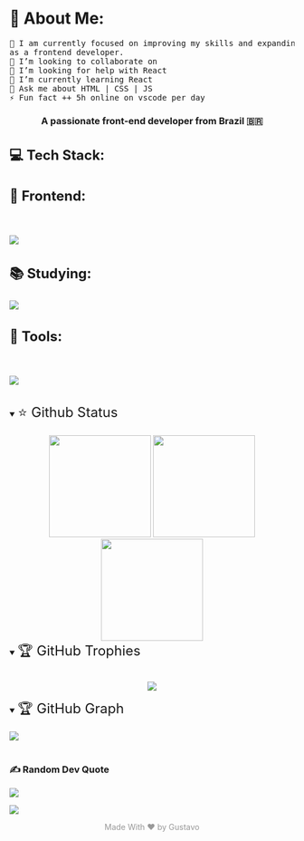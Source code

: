 <!-- Display name-->
<h1>
<!-- <img  height="35px" width="35px" src="./public/images/wave-hello.gif">  -->💫 About Me:
</h1>

<pre>
🔭 I am currently focused on improving my skills and expanding my knowledge
as a frontend developer.
👯 I’m looking to collaborate on
🤝 I’m looking for help with React
🌱 I’m currently learning React
💬 Ask me about HTML | CSS | JS
⚡ Fun fact ++ 5h online on vscode per day
</pre>
<h3 align="center">A passionate front-end developer from Brazil 🇧🇷 </h3>

<!-- Languages ​​used -->
<h1 style="font-size:24px;">💻 Tech Stack:</h1>

<h3 style="font-size:24px;">🧙 Frontend:</h3>
<br>

<p>
  <a href="https://skillicons.dev">
    <img src="https://skillicons.dev/icons?i=html,css,bootstrap,tailwind,js,php" />
  </a>
</p>

<h3 style="font-size:24px;">📚 Studying: </h3>
<p>

<a href="https://skillicons.dev">
  <img src="https://skillicons.dev/icons?i=react,py,nodejs,express,scss" />
</a>

</p>
<h3 style="font-size:24px;">🧰 Tools: </h3>
<br>
<p>

<a href="https://skillicons.dev">
  <img src="https://skillicons.dev/icons?i=git,github,vscode,discord" />
</a>

</p>
<br>
<!-- Github status -->
<details align="center" open>
<summary align="left" ><span style="font-size:24px;">⭐ Github Status</span></summary>
<br>

<img height="180px" src="https://github-readme-stats.vercel.app/api?username=byguhdev&theme=tokyonight&hide_border=true&include_all_commits=true&count_private=true">
<img height="180px" src="https://github-readme-stats.vercel.app/api/top-langs/?username=byguhdev&theme=tokyonight&hide_border=true&include_all_commits=true&count_private=true&layout=compact">
<img height="180px" src="https://github-readme-streak-stats.herokuapp.com/?user=byguhdev&theme=tokyonight&hide_border=true">
</details>


<!-- Github Trophies -->
<details align="center" open>
<summary align="left" ><span style="font-size:24px;">🏆 GitHub Trophies</span></summary>
<br>

![](https://github-profile-trophy.vercel.app/?username=byguhdev&theme=dracula&no-frame=true&no-bg=false&margin-w=4)

</details>

<!--Contribution Graph-->
<details open>
<summary align="left" ><span style="font-size:24px;">🏆 GitHub Graph</span></summary>
<br>

<a href="https://github.com/byguhdev/github-readme-activity-graph">
<img src="https://github-readme-activity-graph.vercel.app/graph?username=byguhdev&theme=react-dark">
</a>

</details>

<br>

### ✍️ Random Dev Quote
![](https://quotes-github-readme.vercel.app/api?type=horizontal&theme=tokyonight)

<!-- Conts visits profile-->
<p>
  <a href="https://count.getloli.com/"><img src="https://count.getloli.com/get/@:byguhdev?theme=gelbooru"></a>
</p>

<p align="center" style="color:#999999;">Made With ❤️ by Gustavo</p>

<!-- this IS a big commit update -->
